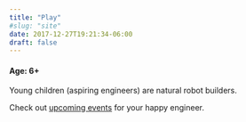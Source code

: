 ```yaml
---
title: "Play"
#slug: "site"
date: 2017-12-27T19:21:34-06:00
draft: false
---
```


#### Age: 6+

Young children (aspiring engineers) are natural robot builders.

Check out [upcoming events](/events) for your happy engineer.


